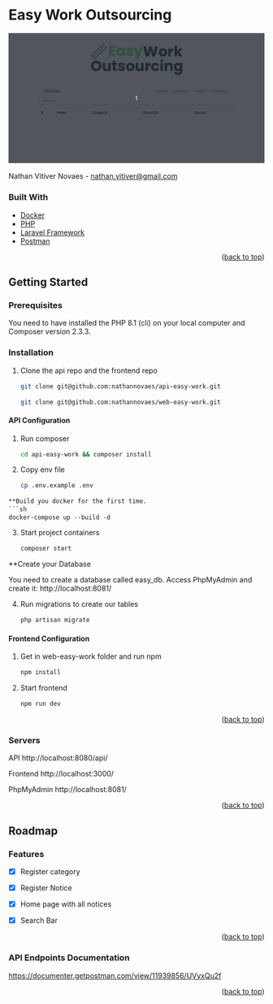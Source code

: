 <div id="top"></div>

# Easy Work Outsourcing
![Alt Text](https://github.com/nathannovaes/documentation-easy-work/blob/main/Peek%202022-04-09%2000-55.gif)

Nathan Vitiver Novaes - nathan.vitiver@gmail.com


### Built With

* [Docker](https://www.docker.com/)
* [PHP](https://www.php.net/releases/8_1_0.php)
* [Laravel Framework](https://laravel.com/)
* [Postman](https://www.postman.com/)

<p align="right">(<a href="#top">back to top</a>)</p>


## Getting Started

### Prerequisites

You need to have installed the PHP 8.1 (cli) on your local computer and Composer version 2.3.3.

### Installation

1. Clone the api repo and the frontend repo
   ```sh
   git clone git@github.com:nathannovaes/api-easy-work.git
   ```
   ```sh
   git clone git@github.com:nathannovaes/web-easy-work.git
   ```
   
#### API Configuration
1. Run composer
   ```sh
   cd api-easy-work && composer install
   ```
2. Copy env file
   ```sh
   cp .env.example .env
  ```
**Build you docker for the first time.
```sh
  docker-compose up --build -d
```
3. Start project containers
   ```sh
   composer start
   ```

**Create your Database

   You need to create a database called easy_db. Access PhpMyAdmin and create it: http://localhost:8081/
   
4. Run migrations to create our tables
   ```sh
   php artisan migrate
   ```

#### Frontend Configuration
1. Get in web-easy-work folder and run npm
   ```sh
   npm install
   ```

3. Start frontend 
   ```sh
   npm run dev
   ```

<p align="right">(<a href="#top">back to top</a>)</p>

### Servers

API 
http://localhost:8080/api/

Frontend
http://localhost:3000/

PhpMyAdmin
http://localhost:8081/

<p align="right">(<a href="#top">back to top</a>)</p>

## Roadmap

### Features
- [x] Register category
- [x] Register Notice
- [x] Home page with all notices
- [x] Search Bar



<p align="right">(<a href="#top">back to top</a>)</p>

### API Endpoints Documentation
https://documenter.getpostman.com/view/11939856/UVyxQu2f

<p align="right">(<a href="#top">back to top</a>)</p>

